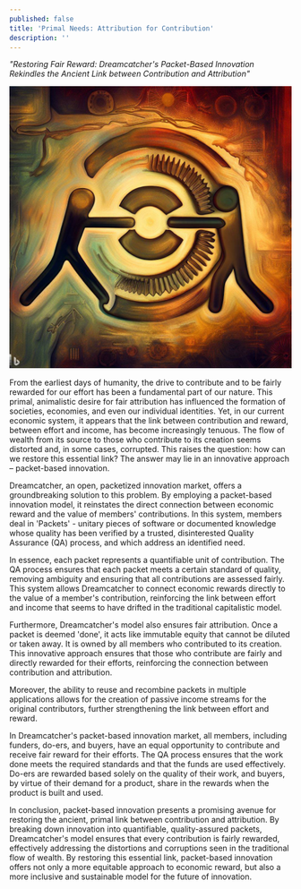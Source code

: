 ```yaml
---
published: false
title: 'Primal Needs: Attribution for Contribution'
description: ''
---
```


_"Restoring Fair Reward: Dreamcatcher's Packet-Based Innovation Rekindles the Ancient Link between Contribution and Attribution"_

![bing: an image representing the ancient primal link between contribution and attribution, work and reward](assets/2023-05-23-primal-needs.jpeg)

<!--truncate-->



From the earliest days of humanity, the drive to contribute and to be fairly rewarded for our effort has been a fundamental part of our nature. This primal, animalistic desire for fair attribution has influenced the formation of societies, economies, and even our individual identities. Yet, in our current economic system, it appears that the link between contribution and reward, between effort and income, has become increasingly tenuous. The flow of wealth from its source to those who contribute to its creation seems distorted and, in some cases, corrupted. This raises the question: how can we restore this essential link? The answer may lie in an innovative approach – packet-based innovation.

Dreamcatcher, an open, packetized innovation market, offers a groundbreaking solution to this problem. By employing a packet-based innovation model, it reinstates the direct connection between economic reward and the value of members' contributions. In this system, members deal in 'Packets' - unitary pieces of software or documented knowledge whose quality has been verified by a trusted, disinterested Quality Assurance (QA) process, and which address an identified need.

In essence, each packet represents a quantifiable unit of contribution. The QA process ensures that each packet meets a certain standard of quality, removing ambiguity and ensuring that all contributions are assessed fairly. This system allows Dreamcatcher to connect economic rewards directly to the value of a member's contribution, reinforcing the link between effort and income that seems to have drifted in the traditional capitalistic model.

Furthermore, Dreamcatcher's model also ensures fair attribution. Once a packet is deemed 'done', it acts like immutable equity that cannot be diluted or taken away. It is owned by all members who contributed to its creation. This innovative approach ensures that those who contribute are fairly and directly rewarded for their efforts, reinforcing the connection between contribution and attribution.

Moreover, the ability to reuse and recombine packets in multiple applications allows for the creation of passive income streams for the original contributors, further strengthening the link between effort and reward. 

In Dreamcatcher's packet-based innovation market, all members, including funders, do-ers, and buyers, have an equal opportunity to contribute and receive fair reward for their efforts. The QA process ensures that the work done meets the required standards and that the funds are used effectively. Do-ers are rewarded based solely on the quality of their work, and buyers, by virtue of their demand for a product, share in the rewards when the product is built and used.

In conclusion, packet-based innovation presents a promising avenue for restoring the ancient, primal link between contribution and attribution. By breaking down innovation into quantifiable, quality-assured packets, Dreamcatcher's model ensures that every contribution is fairly rewarded, effectively addressing the distortions and corruptions seen in the traditional flow of wealth. By restoring this essential link, packet-based innovation offers not only a more equitable approach to economic reward, but also a more inclusive and sustainable model for the future of innovation.